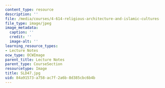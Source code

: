 ```yaml
---
content_type: resource
description: ''
file: /media/courses/4-614-religious-architecture-and-islamic-cultures-fall-2002/84a91573a758ac7f2a6b8d385cbc6b4b_SLD47.jpg
file_type: image/jpeg
image_metadata:
  caption: ''
  credit: ''
  image-alt: ''
learning_resource_types:
- Lecture Notes
ocw_type: OCWImage
parent_title: Lecture Notes
parent_type: CourseSection
resourcetype: Image
title: SLD47.jpg
uid: 84a91573-a758-ac7f-2a6b-8d385cbc6b4b
---
```


